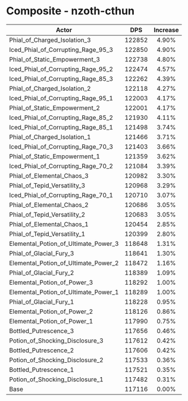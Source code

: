 # Composite - nzoth-cthun
| Actor | DPS | Increase |
|---|:---:|:---:|
|Phial_of_Charged_Isolation_3|122852|4.90%|
|Iced_Phial_of_Corrupting_Rage_95_3|122850|4.90%|
|Phial_of_Static_Empowerment_3|122738|4.80%|
|Iced_Phial_of_Corrupting_Rage_95_2|122474|4.57%|
|Iced_Phial_of_Corrupting_Rage_85_3|122262|4.39%|
|Phial_of_Charged_Isolation_2|122118|4.27%|
|Iced_Phial_of_Corrupting_Rage_95_1|122003|4.17%|
|Phial_of_Static_Empowerment_2|122001|4.17%|
|Iced_Phial_of_Corrupting_Rage_85_2|121930|4.11%|
|Iced_Phial_of_Corrupting_Rage_85_1|121498|3.74%|
|Phial_of_Charged_Isolation_1|121466|3.71%|
|Iced_Phial_of_Corrupting_Rage_70_3|121403|3.66%|
|Phial_of_Static_Empowerment_1|121359|3.62%|
|Iced_Phial_of_Corrupting_Rage_70_2|121084|3.39%|
|Phial_of_Elemental_Chaos_3|120982|3.30%|
|Phial_of_Tepid_Versatility_3|120968|3.29%|
|Iced_Phial_of_Corrupting_Rage_70_1|120710|3.07%|
|Phial_of_Elemental_Chaos_2|120686|3.05%|
|Phial_of_Tepid_Versatility_2|120683|3.05%|
|Phial_of_Elemental_Chaos_1|120454|2.85%|
|Phial_of_Tepid_Versatility_1|120399|2.80%|
|Elemental_Potion_of_Ultimate_Power_3|118648|1.31%|
|Phial_of_Glacial_Fury_3|118641|1.30%|
|Elemental_Potion_of_Ultimate_Power_2|118472|1.16%|
|Phial_of_Glacial_Fury_2|118389|1.09%|
|Elemental_Potion_of_Power_3|118292|1.00%|
|Elemental_Potion_of_Ultimate_Power_1|118289|1.00%|
|Phial_of_Glacial_Fury_1|118228|0.95%|
|Elemental_Potion_of_Power_2|118126|0.86%|
|Elemental_Potion_of_Power_1|117990|0.75%|
|Bottled_Putrescence_3|117656|0.46%|
|Potion_of_Shocking_Disclosure_3|117612|0.42%|
|Bottled_Putrescence_2|117606|0.42%|
|Potion_of_Shocking_Disclosure_2|117533|0.36%|
|Bottled_Putrescence_1|117521|0.35%|
|Potion_of_Shocking_Disclosure_1|117482|0.31%|
|Base|117116|0.00%|
